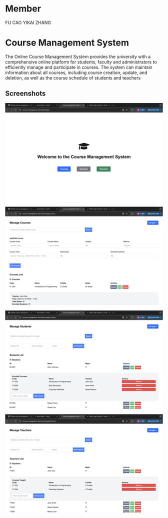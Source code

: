 # Member
FU CAO 
YIKAI ZHANG 

# Course Management System

The Online Course Management System provides the university with a comprehensive online platform for students, faculty and administrators to efficiently manage and participate in courses. The system can maintain information about all courses, including course creation, update, and deletion, as well as the course schedule of students and teachers

## Screenshots

![截图1](./1.png)

![截图2](./2.png)

![截图3](./3.png)

![截图4](./4.png)
